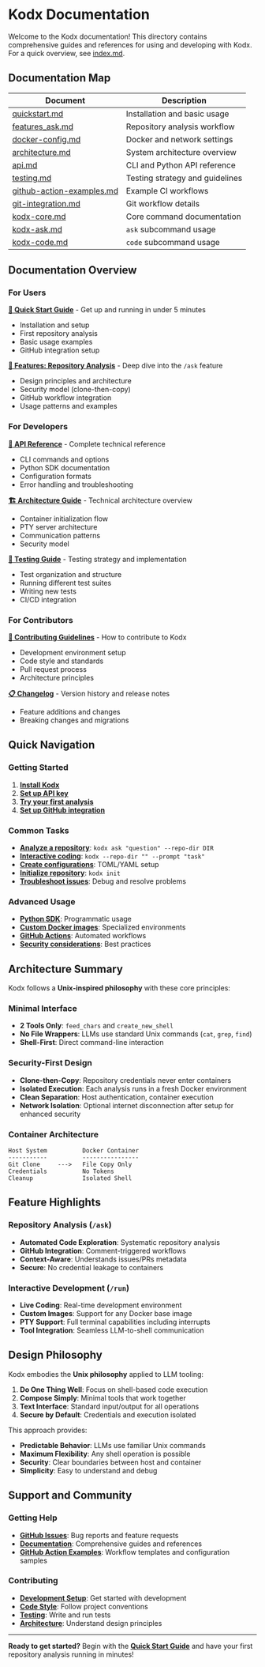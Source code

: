 # Kodx Documentation

Welcome to the Kodx documentation! This directory contains comprehensive guides and references for using and developing with Kodx. For a quick overview, see [index.md](index.md).

## Documentation Map

| Document | Description |
| --- | --- |
| [quickstart.md](quickstart.md) | Installation and basic usage |
| [features_ask.md](features_ask.md) | Repository analysis workflow |
| [docker-config.md](docker-config.md) | Docker and network settings |
| [architecture.md](architecture.md) | System architecture overview |
| [api.md](api.md) | CLI and Python API reference |
| [testing.md](testing.md) | Testing strategy and guidelines |
| [github-action-examples.md](github-action-examples.md) | Example CI workflows |
| [git-integration.md](git-integration.md) | Git workflow details |
| [kodx-core.md](kodx-core.md) | Core command documentation |
| [kodx-ask.md](kodx-ask.md) | `ask` subcommand usage |
| [kodx-code.md](kodx-code.md) | `code` subcommand usage |

## Documentation Overview

### For Users

**[🚀 Quick Start Guide](quickstart.md)** - Get up and running in under 5 minutes
- Installation and setup
- First repository analysis
- Basic usage examples
- GitHub integration setup

**[📖 Features: Repository Analysis](features_ask.md)** - Deep dive into the `/ask` feature
- Design principles and architecture
- Security model (clone-then-copy)
- GitHub workflow integration
- Usage patterns and examples

### For Developers

**[🔧 API Reference](api.md)** - Complete technical reference
- CLI commands and options
- Python SDK documentation
- Configuration formats
- Error handling and troubleshooting

**[🏗️ Architecture Guide](architecture.md)** - Technical architecture overview
- Container initialization flow
- PTY server architecture
- Communication patterns
- Security model

**[🧪 Testing Guide](testing.md)** - Testing strategy and implementation
- Test organization and structure
- Running different test suites
- Writing new tests
- CI/CD integration

### For Contributors

**[🤝 Contributing Guidelines](../CONTRIBUTING.md)** - How to contribute to Kodx
- Development environment setup
- Code style and standards
- Pull request process
- Architecture principles

**[📋 Changelog](../CHANGELOG.md)** - Version history and release notes
- Feature additions and changes
- Breaking changes and migrations

## Quick Navigation

### Getting Started
1. **[Install Kodx](quickstart.md#installation)**
2. **[Set up API key](quickstart.md#setup)**
3. **[Try your first analysis](quickstart.md#repository-analysis)**
4. **[Set up GitHub integration](quickstart.md#github-integration)**

### Common Tasks
- **[Analyze a repository](quickstart.md#repository-analysis)**: `kodx ask "question" --repo-dir DIR`
- **[Interactive coding](quickstart.md#interactive-code-execution)**: `kodx --repo-dir "" --prompt "task"`
- **[Create configurations](api.md#configuration)**: TOML/YAML setup
- **[Initialize repository](#)**: `kodx init`
- **[Troubleshoot issues](api.md#troubleshooting)**: Debug and resolve problems

### Advanced Usage
- **[Python SDK](api.md#python-sdk)**: Programmatic usage
- **[Custom Docker images](quickstart.md#docker-images)**: Specialized environments
- **[GitHub Actions](features_ask.md#github-integration)**: Automated workflows
- **[Security considerations](api.md#security-considerations)**: Best practices

## Architecture Summary

Kodx follows a **Unix-inspired philosophy** with these core principles:

### Minimal Interface
- **2 Tools Only**: `feed_chars` and `create_new_shell`
- **No File Wrappers**: LLMs use standard Unix commands (`cat`, `grep`, `find`)
- **Shell-First**: Direct command-line interaction

### Security-First Design
- **Clone-then-Copy**: Repository credentials never enter containers
- **Isolated Execution**: Each analysis runs in a fresh Docker environment
- **Clean Separation**: Host authentication, container execution
- **Network Isolation**: Optional internet disconnection after setup for enhanced security

### Container Architecture
```
Host System          Docker Container
-----------          ----------------
Git Clone     --->   File Copy Only
Credentials          No Tokens
Cleanup              Isolated Shell
```

## Feature Highlights

### Repository Analysis (`/ask`)
- **Automated Code Exploration**: Systematic repository analysis
- **GitHub Integration**: Comment-triggered workflows
- **Context-Aware**: Understands issues/PRs metadata
- **Secure**: No credential leakage to containers

### Interactive Development (`/run`)
- **Live Coding**: Real-time development environment
- **Custom Images**: Support for any Docker base image
- **PTY Support**: Full terminal capabilities including interrupts
- **Tool Integration**: Seamless LLM-to-shell communication

## Design Philosophy

Kodx embodies the **Unix philosophy** applied to LLM tooling:

1. **Do One Thing Well**: Focus on shell-based code execution
2. **Compose Simply**: Minimal tools that work together
3. **Text Interface**: Standard input/output for all operations
4. **Secure by Default**: Credentials and execution isolated

This approach provides:
- **Predictable Behavior**: LLMs use familiar Unix commands
- **Maximum Flexibility**: Any shell operation is possible
- **Security**: Clear boundaries between host and container
- **Simplicity**: Easy to understand and debug

## Support and Community

### Getting Help
- **[GitHub Issues](https://github.com/cccntu/kodx/issues)**: Bug reports and feature requests
- **[Documentation](.)**: Comprehensive guides and references
 - **[GitHub Action Examples](github-action-examples.md)**: Workflow templates and configuration samples

### Contributing
- **[Development Setup](../CONTRIBUTING.md#development-setup)**: Get started with development
- **[Code Style](../CONTRIBUTING.md#code-standards)**: Follow project conventions
- **[Testing](../CONTRIBUTING.md#testing)**: Write and run tests
- **[Architecture](../CONTRIBUTING.md#architecture-principles)**: Understand design principles


---

**Ready to get started?** Begin with the **[Quick Start Guide](quickstart.md)** and have your first repository analysis running in minutes!
